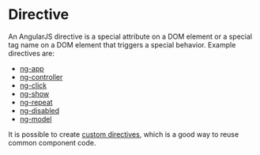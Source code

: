 # Directive

An AngularJS directive is a special attribute on a DOM element or a special tag name on a DOM element that triggers a special behavior. Example directives are:

* [ng-app](#AngularJS/ng-app)
* [ng-controller](#AngularJS/ng-controller)
* [ng-click](#AngularJS/ng-click)
* [ng-show](#AngularJS/ng-show)
* [ng-repeat](#AngularJS/ng-repeat)
* [ng-disabled](#AngularJS/ng-disabled)
* [ng-model](#AngularJS/ng-model)

It is possible to create [custom directives](https://docs.angularjs.org/guide/directive), which is a good way to reuse common component code.
